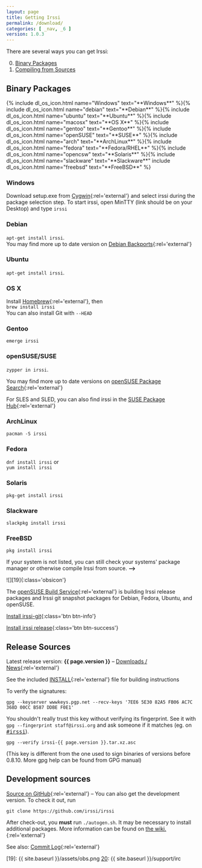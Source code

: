 ```yaml
---
layout: page
title: Getting Irssi
permalink: /download/
categories: [ _nav, _6 ]
version: 1.0.3
---
```


There are several ways you can get Irssi<span class="hidden-md hidden-lg">:</span>

<div class="hidden-md hidden-lg" markdown="1">

0. [Binary Packages](#binary-packages)
0. [Compiling from Sources](#release-sources)

</div>

<div class="col-lg-6 col-md-7" markdown="1">

## Binary Packages

<div class="dlc row">{%
include dl_os_icon.html name="Windows" text="**Windows**" %}{%
include dl_os_icon.html name="debian" text="**Debian**" %}{%
include dl_os_icon.html name="ubuntu" text="**Ubuntu**" %}{%
include dl_os_icon.html name="macosx" text="**OS X**" %}{%
include dl_os_icon.html name="gentoo" text="**Gentoo**" %}{%
include dl_os_icon.html name="openSUSE" text="**SUSE**" %}{%
include dl_os_icon.html name="arch" text="**ArchLinux**" %}{%
include dl_os_icon.html name="fedora" text="**Fedora/RHEL**" %}{%
include dl_os_icon.html name="opencsw" text="**Solaris**" %}{%
include dl_os_icon.html name="slackware" text="**Slackware**"
include dl_os_icon.html name="freebsd" text="**FreeBSD**"
%}

<!-- the following sections are opened purely based on the order, it
     has to follow the buttons above. scrolling is done with javascript to
     the about-class -->
<div class="info about-Windows" markdown="1">

### Windows

Download setup.exe from [Cygwin][2]{:rel='external'} and select irssi during the package selection step. To start irssi, open MinTTY (link should be on your Desktop) and type `irssi`

[2]: https://www.cygwin.com/

</div>
<div class="info about-debian" markdown="1">

### Debian

`apt-get install irssi`.  
You may find more up to date version on [Debian Backports][5]{:rel='external'}

[5]: http://backports.debian.org/

</div>
<div class="info about-ubuntu" markdown="1">

### Ubuntu

`apt-get install irssi`.  

</div>
<div class="info about-macosx" markdown="1">

### OS X

Install [Homebrew][7]{:rel='external'}, then  
`brew install irssi`  
You can also install Git with `--HEAD`

[7]: http://brew.sh/

</div>
<div class="info about-gentoo" markdown="1">

### Gentoo

`emerge irssi`

</div>
<div class="info about-openSUSE" markdown="1">

### openSUSE/SUSE

`zypper in irssi`.

You may find more up to date versions on [openSUSE Package Search][20]{:rel='external'}

For SLES and SLED, you can also find irssi in the [SUSE Package Hub](https://packagehub.suse.com/){:rel='external'}

[20]: http://software.opensuse.org/package/irssi

</div>
<div class="info about-arch" markdown="1">

### ArchLinux

`pacman -S irssi`

</div>
<div class="info about-fedora" markdown="1">

### Fedora

`dnf install irssi` or  
`yum install irssi`

</div>
<div class="info about-opencsw" markdown="1">

### Solaris

`pkg-get install irssi`

</div>
<div class="info about-slackware" markdown="1">

### Slackware

`slackpkg install irssi`

</div>
<div class="info about-freebsd" markdown="1">

### FreeBSD

`pkg install irssi`

</div>
<div class="no-info" markdown="1">

If your system is not listed, you can still check your systems' package manager or otherwise compile Irssi from source<span class="visible-xs-inline visible-sm-inline">.</span><span class="hidden-xs hidden-sm"> **&#10230;**</span>

</div>

<!-- unfortunately we have to hard-code the display criteria for obs-info in the style.css -->
<div class="row obs-info" markdown="1">
<div class="col-sm-2 col-md-3" markdown="1">

![][19]{:class='obsicon'}

</div>
<div class="col-sm-10 col-md-9">
<div class="col-sm-12 col-lg-6" markdown="1">

The [openSUSE Build Service](http://build.opensuse.org/){:rel='external'} is building Irssi release packages and Irssi git snapshot packages for Debian, Fedora, Ubuntu, and openSUSE.

</div>
<div class="irssi-git col-sm-6" markdown="1">

[Install irssi-git](//software.opensuse.org/download.html?project=home:ailin_nemui:irssi-git;package=irssi-git){:class='btn btn-info'}

</div>
<div class="irssi-release col-sm-6" markdown="1">

[Install irssi release](//software.opensuse.org/download.html?project=home:ailin_nemui:irssi-test;package=irssi){:class='btn btn-success'}

</div>
</div>
</div>
</div>

</div>
<div class="col-lg-6 col-md-5" markdown="1">

## Release Sources

Latest release version: **{{ page.version }}** – [Downloads / News][14]{:rel='external'} &nbsp;

See the included [INSTALL][15]{:rel='external'} file for building instructions

To verify the signatures:

    gpg --keyserver wwwkeys.pgp.net --recv-keys '7EE6 5E30 82A5 FB06 AC7C 368D 00CC B587 DDBE F0E1'

You shouldn't really trust this key without verifying its fingerprint. See it with `gpg --fingerprint staff@irssi.org` and ask someone if it matches (eg. on <tt>[#irssi][20]</tt>).

    gpg --verify irssi-{{ page.version }}.tar.xz.asc

(This key is different from the one used to sign binaries of versions before 0.8.10. More gpg help can be found from GPG manual)

## Development sources

[Source on GitHub][16]{:rel='external'} – You can also get the development version. To check it out, run

    git clone https://github.com/irssi/irssi

After check-out, you **must** run `./autogen.sh`. It may be necessary to install additional packages. More information can be found on [the wiki.][17]{:rel='external'}

See also: [Commit Log][18]{:rel='external'}

</div>

[13]: //github.com/irssi-import/irssi/releases
[14]: //github.com/irssi/irssi/releases
[15]: //github.com/irssi/irssi/blob/master/INSTALL
[16]: //github.com/irssi/irssi
[17]: //github.com/shabble/irssi-docs/wiki/Irssi-0.8.17#compiling-from-git
[18]: //github.com/irssi/irssi/commits/master
[19]: {{ site.baseurl }}/assets/obs.png
[20]: {{ site.baseurl }}/support/irc
